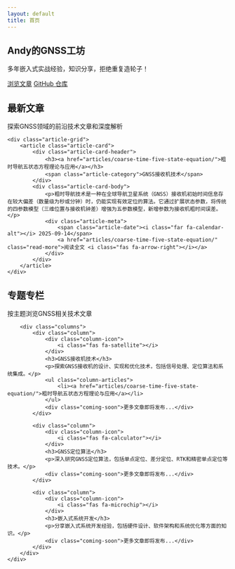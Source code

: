 ```yaml
---
layout: default
title: 首页
---
```


<!-- 英雄区域 -->
<section class="hero">
    <div class="hero-container">
        <h1>Andy的GNSS工坊</h1>
        <p>多年嵌入式实战经验，知识分享，拒绝重复造轮子！</p>
        <div class="hero-buttons">
            <a href="#latest-articles" class="btn btn-primary">浏览文章</a>
            <a href="https://github.com/shenqislx/gnss-workshop.github.io" class="btn btn-secondary" target="_blank">GitHub 仓库</a>
        </div>
    </div>
</section>

<!-- 最新文章 -->
<section class="main-content" id="latest-articles">
    <div class="section-title">
        <h2>最新文章</h2>
        <p>探索GNSS领域的前沿技术文章和深度解析</p>
    </div>
    
    <div class="article-grid">
        <article class="article-card">
            <div class="article-card-header">
                <h3><a href="articles/coarse-time-five-state-equation/">粗时导航五状态方程理论与应用</a></h3>
                <span class="article-category">GNSS接收机技术</span>
            </div>
            <div class="article-card-body">
                <p>粗时导航技术是一种在全球导航卫星系统（GNSS）接收机初始时间信息存在较大偏差（数量级为秒或分钟）时，仍能实现有效定位的算法。它通过扩展状态参数，将传统的四参数模型（三维位置与接收机钟差）增强为五参数模型，新增参数为接收机粗时间误差。</p>
                <div class="article-meta">
                    <span class="article-date"><i class="far fa-calendar-alt"></i> 2025-09-14</span>
                    <a href="articles/coarse-time-five-state-equation/" class="read-more">阅读全文 <i class="fas fa-arrow-right"></i></a>
                </div>
            </div>
        </article>
    </div>
</section>

<!-- 专栏区域 -->
<section class="columns-section">
    <div class="columns-container">
        <div class="section-title">
            <h2>专题专栏</h2>
            <p>按主题浏览GNSS相关技术文章</p>
        </div>
        
        <div class="columns">
            <div class="column">
                <div class="column-icon">
                    <i class="fas fa-satellite"></i>
                </div>
                <h3>GNSS接收机技术</h3>
                <p>探索GNSS接收机的设计、实现和优化技术，包括信号处理、定位算法和系统集成。</p>
                <ul class="column-articles">
                    <li><a href="articles/coarse-time-five-state-equation/">粗时导航五状态方程理论与应用</a></li>
                </ul>
                <div class="coming-soon">更多文章即将发布...</div>
            </div>
            
            <div class="column">
                <div class="column-icon">
                    <i class="fas fa-calculator"></i>
                </div>
                <h3>GNSS定位算法</h3>
                <p>深入研究GNSS定位算法，包括单点定位、差分定位、RTK和精密单点定位等技术。</p>
                <div class="coming-soon">更多文章即将发布...</div>
            </div>
            
            <div class="column">
                <div class="column-icon">
                    <i class="fas fa-microchip"></i>
                </div>
                <h3>嵌入式系统开发</h3>
                <p>分享嵌入式系统开发经验，包括硬件设计、软件架构和系统优化等方面的知识。</p>
                <div class="coming-soon">更多文章即将发布...</div>
            </div>
        </div>
    </div>
</section>